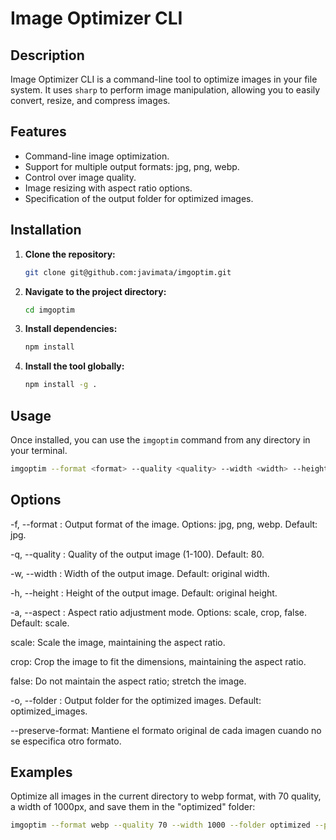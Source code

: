 # Image Optimizer CLI

## Description

Image Optimizer CLI is a command-line tool to optimize images in your file system. It uses `sharp` to perform image manipulation, allowing you to easily convert, resize, and compress images.

## Features

* Command-line image optimization.
* Support for multiple output formats: jpg, png, webp.
* Control over image quality.
* Image resizing with aspect ratio options.
* Specification of the output folder for optimized images.

## Installation

1.  **Clone the repository:**

    ```bash
    git clone git@github.com:javimata/imgoptim.git
    ```

2.  **Navigate to the project directory:**

    ```bash
    cd imgoptim
    ```
3.  **Install dependencies:**

    ```bash
    npm install
    ```
4.  **Install the tool globally:**

    ```bash
    npm install -g .
    ```

## Usage

Once installed, you can use the `imgoptim` command from any directory in your terminal.

```bash
imgoptim --format <format> --quality <quality> --width <width> --height <height> --aspect <aspect> --folder <folder> --preserve-format
```

## Options
-f, --format <format>: Output format of the image. Options: jpg, png, webp. Default: jpg.

-q, --quality <quality>: Quality of the output image (1-100). Default: 80.

-w, --width <width>: Width of the output image. Default: original width.

-h, --height <height>: Height of the output image. Default: original height.

-a, --aspect <aspect>: Aspect ratio adjustment mode. Options: scale, crop, false. Default: scale.

scale: Scale the image, maintaining the aspect ratio.

crop: Crop the image to fit the dimensions, maintaining the aspect ratio.

false: Do not maintain the aspect ratio; stretch the image.

-o, --folder <folder>: Output folder for the optimized images. Default: optimized_images.

--preserve-format: Mantiene el formato original de cada imagen cuando no se especifica otro formato.

## Examples
Optimize all images in the current directory to webp format, with 70 quality, a width of 1000px, and save them in the "optimized" folder:

```bash
imgoptim --format webp --quality 70 --width 1000 --folder optimized --preserve-format
``` 